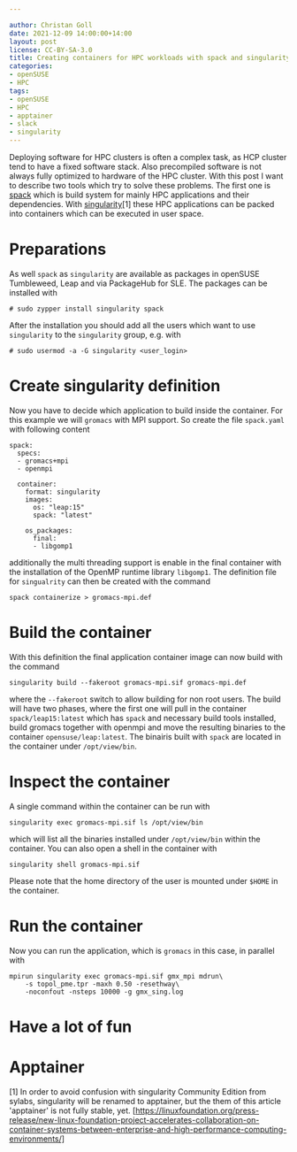 ```yaml
---

author: Christan Goll
date: 2021-12-09 14:00:00+14:00
layout: post
license: CC-BY-SA-3.0
title: Creating containers for HPC workloads with spack and singularity/apptainer
categories:
- openSUSE
- HPC
tags:
- openSUSE
- HPC
- apptainer
- slack
- singularity
---
```

Deploying software for HPC clusters is often a complex task, as HCP cluster tend to have a fixed software stack. Also precompiled software is not always fully optimized to hardware of the HPC cluster.
With this post I want to describe two tools which try to solve these problems. The first one is [spack](https://github.com/spack/spack) which is build system for mainly HPC applications and their dependencies.  With [singularity](https://github.com/hpcng/singualrity)[1] these HPC applications can be packed into containers which can be executed in user space.

# Preparations

As well `spack` as `singularity` are available as packages in openSUSE Tumbleweed, Leap and via PackageHub for SLE. The packages can be installed with
```
# sudo zypper install singularity spack
```
After the installation you should add all the users which want to use `singularity` to the `singularity` group, e.g. with
```
# sudo usermod -a -G singularity <user_login>
```

# Create singularity definition
Now you have to decide which application to build inside the container. For this example we will `gromacs` with MPI support. 
So create the file `spack.yaml` with following content
```
spack:
  specs:
  - gromacs+mpi
  - openmpi

  container:
    format: singularity
    images:
      os: "leap:15"
      spack: "latest"

    os_packages:
      final:
      - libgomp1
```
additionally the multi threading support is enable in the final container with the installation of the OpenMP runtime library `libgomp1`.
The definition file for `singualrity` can then be created with the command
```
spack containerize > gromacs-mpi.def
```

# Build the container

With this definition the final application container image can now build with the command
```
singularity build --fakeroot gromacs-mpi.sif gromacs-mpi.def
```
where the `--fakeroot` switch to allow building for non root users. The build will have two phases, where the first one will pull in the container `spack/leap15:latest` which has `spack` and necessary build tools installed, build gromacs together with openmpi and move the resulting binaries to the container `opensuse/leap:latest`. The binairis built with `spack` are located in the container under `/opt/view/bin`.

# Inspect the container

A single command within the container can be run with 

```
singularity exec gromacs-mpi.sif ls /opt/view/bin
```

which will list all the binaries installed under `/opt/view/bin` within the container. You can also open a shell in the container with

```
singularity shell gromacs-mpi.sif
```

Please note that the home directory of the user is mounted under `$HOME` in the container.

# Run the container

Now you can run the application, which is `gromacs` in this case, in parallel with

```
mpirun singularity exec gromacs-mpi.sif gmx_mpi mdrun\
	-s topol_pme.tpr -maxh 0.50 -resethway\
	-noconfout -nsteps 10000 -g gmx_sing.log
```

# Have a lot of fun

# Apptainer
[1] In order to avoid confusion with singularity Community Edition from sylabs, singularity will be renamed to apptainer, but the them of this article 'apptainer' is not fully stable, yet.
[https://linuxfoundation.org/press-release/new-linux-foundation-project-accelerates-collaboration-on-container-systems-between-enterprise-and-high-performance-computing-environments/]
